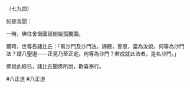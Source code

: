 （七九四）

如是我聞：

一時，佛住舍衛國祇樹給孤獨園。

爾時，世尊告諸比丘：「有沙門及沙門法。諦聽，善思，當為汝說。何等為沙門法？謂八聖道——正見乃至正定。何等為沙門？若成就此法者，是名沙門。」

佛說此經已，諸比丘聞佛所說，歡喜奉行。



#八正道
#八正道
